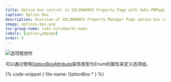 ```yaml
---
title: Option box control in SOLIDWORKS Property Page with SwEx.PMPage framework
caption: Option Box
description: Overview of SOLIDWORKS Property Manager Page option box control creation and customization using SwEx.PMPage framework
image: options-box.png
toc-group-name: labs-solidworks-swex
labels: [option,pmpage]
order: 9
---
```


![选项框控件](options-box.png)

可以通过使用[OptionBoxAttribute](https://docs.codestack.net/swex/pmpage/html/T_CodeStack_SwEx_PMPage_Attributes_OptionBoxAttribute.htm)装饰类型为Enum的属性来定义选项组。

{% code-snippet { file-name: OptionBox.* } %}